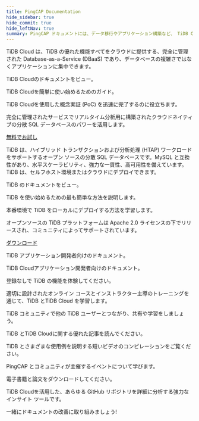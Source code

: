 ```yaml
---
title: PingCAP Documentation
hide_sidebar: true
hide_commit: true
hide_leftNav: true
summary: PingCAP ドキュメントには、データ移行やアプリケーション構築など、 TiDB Cloudと TiDB の使用方法ガイドとリファレンスが用意されています。TiDB TiDB Cloud は、クラウドネイティブの分散 SQL データベースのパワーに簡単にアクセスできる、完全に管理された Database-as-a-Service です。TiDB は、MySQL 互換性、水平スケーラビリティ、高可用性を備えたオープンソースの分散 SQL データベースです。開発者は、アプリケーション開発に関するドキュメントにアクセスし、TiDB Playground、PingCAP Education、コミュニティ参加の機会などの追加リソースを調べることができます。
---
```


<DocHomeContainer title="PingCAP ドキュメント" subTitle="Explore the how-to guides and references you need to use TiDB Cloud and TiDB, migrate data, and build your applications on the database.">

<DocHomeSection label="TiDB Cloud" anchor="tidb-cloud" id="tidb-cloud">

TiDB Cloud は、TiDB の優れた機能すべてをクラウドに提供する、完全に管理された Database-as-a-Service (DBaaS) であり、データベースの複雑さではなくアプリケーションに集中できます。

<DocHomeCardContainer>

<DocHomeCard href="https://docs.pingcap.com/tidbcloud" icon="doc2" label="TiDB Cloud Docs">

TiDB Cloudのドキュメントをビュー。

</DocHomeCard>

<DocHomeCard href="https://docs.pingcap.com/tidbcloud/tidb-cloud-quickstart" icon="cloud5" label="Get Started with TiDB Cloud">

TiDB Cloudを簡単に使い始めるためのガイド。

</DocHomeCard>

<DocHomeCard href="https://docs.pingcap.com/tidbcloud/tidb-cloud-poc" icon="cloud3" label="Perform a PoC with TiDB Cloud">

TiDB Cloudを使用した概念実証 (PoC) を迅速に完了するのに役立ちます。

</DocHomeCard>

</DocHomeCardContainer>

完全に管理されたサービスでリアルタイム分析用に構築されたクラウドネイティブの分散 SQL データベースのパワーを活用します。

<a href="https://tidbcloud.com/free-trial" class="button" target="_blank" referrerpolicy="no-referrer-when-downgrade">無料でお試し</a>

</DocHomeSection>

<DocHomeSection label="TiDB" anchor="tidb" id="tidb">

<!-- Localization note for TiDB:

- English: use distributed SQL, and start to emphasize HTAP
- Chinese: can keep "NewSQL" and emphasize one-stop real-time HTAP ("一栈式实时 HTAP")
- Japanese: use NewSQL because it is well-recognized

-->

TiDB は、ハイブリッド トランザクションおよび分析処理 (HTAP) ワークロードをサポートするオープン ソースの分散 SQL データベースです。MySQL と互換性があり、水平スケーラビリティ、強力な一貫性、高可用性を備えています。TiDB は、セルフホスト環境またはクラウドにデプロイできます。

<DocHomeCardContainer>

<DocHomeCard href="https://docs.pingcap.com/tidb/stable" icon="doc1" label="TiDB Docs">

TiDB のドキュメントをビュー。

</DocHomeCard>

<DocHomeCard href="https://docs.pingcap.com/tidb/stable/quick-start-with-tidb" icon="doc5" label="Get Started with TiDB">

TiDB を使い始めるための最も簡単な方法を説明します。

</DocHomeCard>

<DocHomeCard href="https://docs.pingcap.com/tidb/stable/production-deployment-using-tiup" icon="cloud7" label="Deploy a Local TiDB Cluster">

本番環境で TiDB をローカルにデプロイする方法を学習します。

</DocHomeCard>

</DocHomeCardContainer>

オープンソースの TiDB プラットフォームは Apache 2.0 ライセンスの下でリリースされ、コミュニティによってサポートされています。

<a href="https://en.pingcap.com/download/" class="button" target="_blank" referrerpolicy="no-referrer-when-downgrade">ダウンロード</a>

</DocHomeSection>

<DocHomeSection label="Developers" anchor="developers" id="developers">

<DocHomeCardContainer>

<DocHomeCard href="https://docs.pingcap.com/tidb/stable/dev-guide-overview" icon="doc8" label="Developer Guide">

TiDB アプリケーション開発者向けのドキュメント。

</DocHomeCard>

<DocHomeCard href="https://docs.pingcap.com/tidbcloud/dev-guide-overview" icon="cloud-dev" label="Developer Guide">

TiDB Cloudアプリケーション開発者向けのドキュメント。

</DocHomeCard>

</DocHomeCardContainer>

</DocHomeSection>

<DocHomeSection label="More resources" anchor="resources" id="resources">

<DocHomeCardContainer>

<DocHomeCard href="https://play.tidbcloud.com/?utm_source=docs&utm_medium=home_more_resources" icon="playground" label="TiDB Playground">

登録なしで TiDB の機能を体験してください。

</DocHomeCard>

<DocHomeCard href="https://www.pingcap.com/education/" icon="cloud1" label="PingCAP Education">

適切に設計されたオンライン コースとインストラクター主導のトレーニングを通じて、TiDB とTiDB Cloud を学習します。

</DocHomeCard>

<DocHomeCard href="https://ask.pingcap.com?utm_source=doc" icon="doc9" label="Community">

TiDB コミュニティで他の TiDB ユーザーとつながり、共有や学習をしましょう。

</DocHomeCard>

<DocHomeCard href="https://www.pingcap.com/blog/" icon="doc10" label="Blog Posts">

TiDB とTiDB Cloudに関する優れた記事を読んでください。

</DocHomeCard>

<DocHomeCard href="https://www.pingcap.com/videos/" icon="doc11" label="Videos">

TiDB とさまざまな使用例を説明する短いビデオのコンピレーションをご覧ください。

</DocHomeCard>

<DocHomeCard href="https://www.pingcap.com/event/" icon="events" label="Events">

PingCAP とコミュニティが主催するイベントについて学びます。

</DocHomeCard>

<DocHomeCard href="https://www.pingcap.com/ebook-whitepaper/" icon="papers" label="eBooks & Papers">

電子書籍と論文をダウンロードしてください。

</DocHomeCard>

<DocHomeCard href="https://ossinsight.io/" icon="ossinsight" label="OSS Insight">

TiDB Cloudを活用した、あらゆる GitHub リポジトリを詳細に分析する強力なインサイト ツールです。

</DocHomeCard>

<DocHomeCard href="https://github.com/pingcap/docs/blob/master/CONTRIBUTING.md" icon="contributor" label="Contribute">

一緒にドキュメントの改善に取り組みましょう!

</DocHomeCard>

</DocHomeCardContainer>

</DocHomeSection>

</DocHomeContainer>
